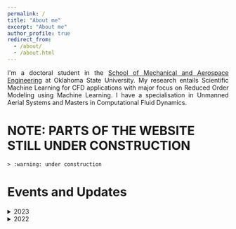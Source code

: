 ```yaml
---
permalink: /
title: "About me"
excerpt: "About me"
author_profile: true
redirect_from: 
  - /about/
  - /about.html
---
```


<div style="text-align: justify"> I'm a doctoral student in the <a href="https://ceat.okstate.edu/mae/">School of Mechanical and Aerospace Engineering</a> at Oklahoma State University. My research entails Scientific Machine Learning for CFD applications with major focus on Reduced Order Modeling using Machine Learning. I have a specialisation in Unmanned Aerial Systems and Masters in Computational Fluid Dynamics.</div>


**NOTE: PARTS OF THE WEBSITE STILL UNDER CONSTRUCTION**
======
    > :warning: under construction

Events and Updates
====== 



<details>
<summary>2023</summary>
<ul> <b>March 9, 2023 </b> : We successfully conduct an "Intro to Scientific Machine Learning" workshop as part of DataByte workshop series, Edmon Low library, OSU. 
<img src="../files/library.jpg" alt="library">
</ul>
<ul> <b>Feb 3, 2023 </b> : I'm awarded the Graduate Student Support scholarship from the School of Mechanical and Aerospace Engineering, Oklahoma State University.
</ul>
<ul> <b>Jan 27, 2023 </b> : I presented a talk at AIAA SciTech Forum 2023 at National Harbor, Maryland. 
</ul>
<ul> <b>Jan 8, 2023 </b> : I presented a talk in 15th Symposium on Urban Environment at the 103rd AMS Annual Meeting, Denver, Colorado.  
</ul>

</details>


<details>
  <summary>2022</summary>
    <ul> <b>Dec, 2022</b> : I complete my tenure as visiting researcher at the fabled <a href="https://www.parc.com/">Palo Alto Research Center </a> at Stanford Research Park, Palo Alto, California.
</ul>

  <ul> <b>Nov 21, 2022</b> : I was awarded J.Roy and Virginia Dorrough Distinguished Graduate Fellowship from <a href="https://ceat.okstate.edu/">College of Engineering Architecture and Technology</a>, Oklahoma State University.</ul>

    <ul> <b>Nov 13, 2022</b> : I successfully complete my level 1 high powered rocketry launch. Thank you, OSU Space Cowboys and <a href="https://www.kloudbusters.org/"> Kloudbusters. </a> </ul>

    <ul> <b>Aug, 2022</b> : I complete my internship as Scientific Machine Learning Researcher at <a href="https://www.parc.com/">Palo Alto Research Center </a>, Palo Alto, California. </ul>

</details>


